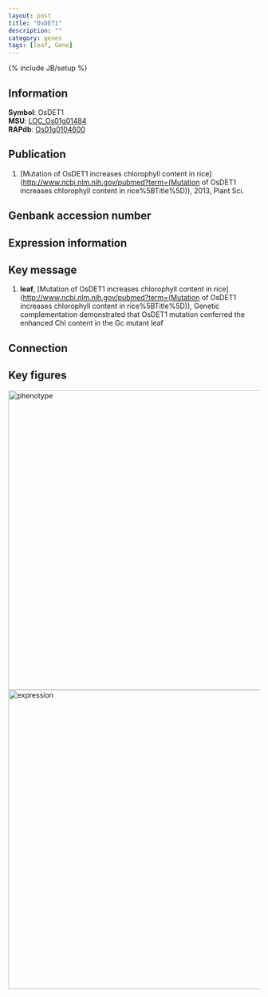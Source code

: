 ```yaml
---
layout: post
title: "OsDET1"
description: ""
category: genes
tags: [leaf, Gene]
---
```

{% include JB/setup %}

## Information
__Symbol__: OsDET1  
__MSU__: [LOC_Os01g01484](http://rice.plantbiology.msu.edu/cgi-bin/ORF_infopage.cgi?orf=LOC_Os01g01484)  
__RAPdb__: [Os01g0104600](http://rapdb.dna.affrc.go.jp/viewer/gbrowse_details/irgsp1?name=Os01g0104600)  

## Publication
1. [Mutation of OsDET1 increases chlorophyll content in rice](http://www.ncbi.nlm.nih.gov/pubmed?term=(Mutation of OsDET1 increases chlorophyll content in rice%5BTitle%5D)), 2013, Plant Sci.

## Genbank accession number

## Expression information

## Key message
1. __leaf__, [Mutation of OsDET1 increases chlorophyll content in rice](http://www.ncbi.nlm.nih.gov/pubmed?term=(Mutation of OsDET1 increases chlorophyll content in rice%5BTitle%5D)),  Genetic complementation demonstrated that OsDET1 mutation conferred the enhanced Chl content in the Gc mutant leaf

## Connection

## Key figures
<img src="http://ricencode.github.io/images/OsDET1.pheno.png" alt="phenotype"  style="width: 600px;"/>

<img src="http://ricencode.github.io/images/OsDET1.exp.png" alt="expression"  style="width: 600px;"/>


